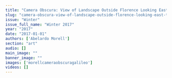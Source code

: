 ```yaml
---
title: "Camera Obscura: View of Landscape Outside Florence Looking East Toward Where Galileo Died in Exile, Italy, 2009"
slug: "camera-obscura-view-of-landscape-outside-florence-looking-east-toward-where-galileo-died-in-exile-italy-2009"
issue: "Winter"
issue_full_name: "Winter 2017"
year: "2017"
date: "2017-01-01"
authors: ['Abelardo Morell']
section: "art"
audio: []
main_image: ""
banner_image: ""
images: ['morellcameraobscuragalileo']
videos: []
---
```

